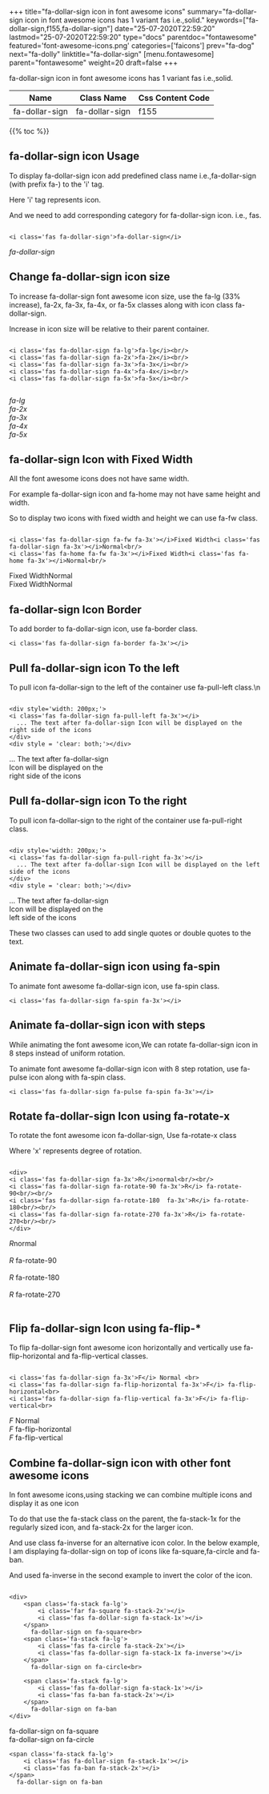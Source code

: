 +++
title="fa-dollar-sign icon in font awesome icons"
summary="fa-dollar-sign icon in font awesome icons has 1 variant fas i.e.,solid."
keywords=["fa-dollar-sign,f155,fa-dollar-sign"]
date="25-07-2020T22:59:20"
lastmod="25-07-2020T22:59:20"
type="docs"
parentdoc="fontawesome"
featured='font-awesome-icons.png'
categories=['faicons']
prev="fa-dog"
next="fa-dolly"
linktitle="fa-dollar-sign"
[menu.fontawesome]
parent="fontawesome"
weight=20
draft=false
+++


fa-dollar-sign icon in font awesome icons has 1 variant fas i.e.,solid.

<div class='table-responsive'><table class='table'><thead><tr><th>Name</th><th>Class Name</th><th>Css Content Code</th></tr></thead><tbody><tr><td>fa-dollar-sign</td><td>fa-dollar-sign</td><td>f155</td></tr></tbody></table></div>


{{% toc %}}


## fa-dollar-sign icon Usage

To display fa-dollar-sign icon add predefined class name i.e.,fa-dollar-sign (with prefix fa-) to the 'i' tag.

Here 'i' tag represents icon.

And we need to add corresponding category for fa-dollar-sign icon. i.e., fas.


```

<i class='fas fa-dollar-sign'>fa-dollar-sign</i>
```

<i class='fas fa-dollar-sign'>fa-dollar-sign</i>




## Change fa-dollar-sign icon size
To increase fa-dollar-sign font awesome icon size, use the fa-lg (33% increase), fa-2x, fa-3x, fa-4x, or fa-5x classes along with icon class fa-dollar-sign.

Increase in icon size will be relative to their parent container. 

```

<i class='fas fa-dollar-sign fa-lg'>fa-lg</i><br/>
<i class='fas fa-dollar-sign fa-2x'>fa-2x</i><br/>
<i class='fas fa-dollar-sign fa-3x'>fa-3x</i><br/>
<i class='fas fa-dollar-sign fa-4x'>fa-4x</i><br/>
<i class='fas fa-dollar-sign fa-5x'>fa-5x</i><br/>
            
```

<i class='fas fa-dollar-sign fa-lg'>fa-lg</i><br/>
<i class='fas fa-dollar-sign fa-2x'>fa-2x</i><br/>
<i class='fas fa-dollar-sign fa-3x'>fa-3x</i><br/>
<i class='fas fa-dollar-sign fa-4x'>fa-4x</i><br/>
<i class='fas fa-dollar-sign fa-5x'>fa-5x</i><br/>
            



## fa-dollar-sign Icon with Fixed Width 

All the font awesome icons does not have same width.

For example fa-dollar-sign icon and fa-home may not have same height and width.

So to display two icons with fixed width and height we can use fa-fw class.


```

<i class='fas fa-dollar-sign fa-fw fa-3x'></i>Fixed Width<i class='fas fa-dollar-sign fa-3x'></i>Normal<br/>
<i class='fas fa-home fa-fw fa-3x'></i>Fixed Width<i class='fas fa-home fa-3x'></i>Normal<br/>
```

<i class='fas fa-dollar-sign fa-fw fa-3x'></i>Fixed Width<i class='fas fa-dollar-sign fa-3x'></i>Normal<br/>
<i class='fas fa-home fa-fw fa-3x'></i>Fixed Width<i class='fas fa-home fa-3x'></i>Normal<br/>



## fa-dollar-sign Icon Border 

To add border to fa-dollar-sign icon, use fa-border class.


```
<i class='fas fa-dollar-sign fa-border fa-3x'></i>

```
<i class='fas fa-dollar-sign fa-border fa-3x'></i>





## Pull fa-dollar-sign icon To the left

To pull icon fa-dollar-sign to the left of the container use fa-pull-left class.\n

```

<div style='width: 200px;'>
<i class='fas fa-dollar-sign fa-pull-left fa-3x'></i>
  ... The text after fa-dollar-sign Icon will be displayed on the right side of the icons
</div>
<div style = 'clear: both;'></div>
```

<div style='width: 200px;'>
<i class='fas fa-dollar-sign fa-pull-left fa-3x'></i>
  ... The text after fa-dollar-sign Icon will be displayed on the right side of the icons
</div>
<div style = 'clear: both;'></div>




## Pull fa-dollar-sign icon To the right
To pull icon fa-dollar-sign to the right of the container use fa-pull-right class.

```

<div style='width: 200px;'>
<i class='fas fa-dollar-sign fa-pull-right fa-3x'></i>
  ... The text after fa-dollar-sign Icon will be displayed on the left side of the icons
</div>
<div style = 'clear: both;'></div>
```

<div style='width: 200px;'>
<i class='fas fa-dollar-sign fa-pull-right fa-3x'></i>
  ... The text after fa-dollar-sign Icon will be displayed on the left side of the icons
</div>
<div style = 'clear: both;'></div>

These two classes can used to add single quotes or double quotes to the text.


## Animate fa-dollar-sign icon using fa-spin
To animate font awesome fa-dollar-sign icon, use fa-spin class.

```
<i class='fas fa-dollar-sign fa-spin fa-3x'></i>
```
<i class='fas fa-dollar-sign fa-spin fa-3x'></i>




## Animate fa-dollar-sign icon with steps
While animating the font awesome icon,We can rotate fa-dollar-sign icon in 8 steps instead of uniform rotation.

To animate font awesome fa-dollar-sign icon with 8 step rotation, use fa-pulse icon along with fa-spin class.


```
<i class='fas fa-dollar-sign fa-pulse fa-spin fa-3x'></i>

```
<i class='fas fa-dollar-sign fa-pulse fa-spin fa-3x'></i>





## Rotate fa-dollar-sign Icon using fa-rotate-x
To rotate the font awesome icon fa-dollar-sign, Use fa-rotate-x class

Where 'x' represents degree of rotation.


```

<div>
<i class='fas fa-dollar-sign fa-3x'>R</i>normal<br/><br/>
<i class='fas fa-dollar-sign fa-rotate-90 fa-3x'>R</i> fa-rotate-90<br/><br/> 
<i class='fas fa-dollar-sign fa-rotate-180  fa-3x'>R</i> fa-rotate-180<br/><br/> 
<i class='fas fa-dollar-sign fa-rotate-270 fa-3x'>R</i> fa-rotate-270<br/><br/>
</div>
```

<div>
<i class='fas fa-dollar-sign fa-3x'>R</i>normal<br/><br/>
<i class='fas fa-dollar-sign fa-rotate-90 fa-3x'>R</i> fa-rotate-90<br/><br/> 
<i class='fas fa-dollar-sign fa-rotate-180  fa-3x'>R</i> fa-rotate-180<br/><br/> 
<i class='fas fa-dollar-sign fa-rotate-270 fa-3x'>R</i> fa-rotate-270<br/><br/>
</div>




## Flip fa-dollar-sign Icon using fa-flip-*
To flip fa-dollar-sign font awesome icon horizontally and vertically use fa-flip-horizontal and fa-flip-vertical classes. 

```

<i class='fas fa-dollar-sign fa-3x'>F</i> Normal <br>
<i class='fas fa-dollar-sign fa-flip-horizontal fa-3x'>F</i> fa-flip-horizontal<br>
<i class='fas fa-dollar-sign fa-flip-vertical fa-3x'>F</i> fa-flip-vertical<br>
```

<i class='fas fa-dollar-sign fa-3x'>F</i> Normal <br>
<i class='fas fa-dollar-sign fa-flip-horizontal fa-3x'>F</i> fa-flip-horizontal<br>
<i class='fas fa-dollar-sign fa-flip-vertical fa-3x'>F</i> fa-flip-vertical<br>




## Combine fa-dollar-sign icon with other font awesome icons
In font awesome icons,using stacking we can combine multiple icons and display it as one icon 

To do that use the fa-stack class on the parent, the fa-stack-1x for the regularly sized icon, and fa-stack-2x for the larger icon.

And use class fa-inverse for an alternative icon color. 
In the below example, I am displaying fa-dollar-sign on top of icons like fa-square,fa-circle and fa-ban.

And used fa-inverse in the second example to invert the color of the icon.

```

<div>
    <span class='fa-stack fa-lg'>
        <i class='far fa-square fa-stack-2x'></i>
        <i class='fas fa-dollar-sign fa-stack-1x'></i>
    </span>
      fa-dollar-sign on fa-square<br>
    <span class='fa-stack fa-lg'>
        <i class='fas fa-circle fa-stack-2x'></i>
        <i class='fas fa-dollar-sign fa-stack-1x fa-inverse'></i>
    </span>
      fa-dollar-sign on fa-circle<br>

    <span class='fa-stack fa-lg'>
        <i class='fas fa-dollar-sign fa-stack-1x'></i>
        <i class='fas fa-ban fa-stack-2x'></i>
    </span>
      fa-dollar-sign on fa-ban
</div>
```

<div>
    <span class='fa-stack fa-lg'>
        <i class='far fa-square fa-stack-2x'></i>
        <i class='fas fa-dollar-sign fa-stack-1x'></i>
    </span>
      fa-dollar-sign on fa-square<br>
    <span class='fa-stack fa-lg'>
        <i class='fas fa-circle fa-stack-2x'></i>
        <i class='fas fa-dollar-sign fa-stack-1x fa-inverse'></i>
    </span>
      fa-dollar-sign on fa-circle<br>

    <span class='fa-stack fa-lg'>
        <i class='fas fa-dollar-sign fa-stack-1x'></i>
        <i class='fas fa-ban fa-stack-2x'></i>
    </span>
      fa-dollar-sign on fa-ban
</div>






